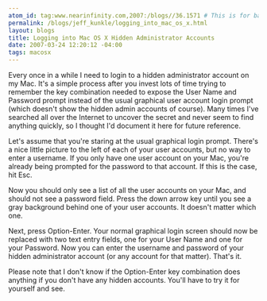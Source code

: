 ```yaml
---
atom_id: tag:www.nearinfinity.com,2007:/blogs//36.1571 # This is for backwards compatibility do not change!
permalink: /blogs/jeff_kunkle/logging_into_mac_os_x.html
layout: blogs
title: Logging into Mac OS X Hidden Administrator Accounts
date: 2007-03-24 12:20:12 -04:00
tags: macosx
---
```

Every once in a while I need to login to a hidden administrator account on my Mac. It's a simple process after you invest lots of time trying to remember the key combination needed to expose the User Name and Password prompt instead of the usual graphical user account login prompt (which doesn't show the hidden admin accounts of course). Many times I've searched all over the Internet to uncover the secret and never seem to find anything quickly, so I thought I'd document it here for future reference.

Let's assume that you're staring at the usual graphical login prompt. There's a nice little picture to the left of each of your user accounts, but no way to enter a username. If you only have one user account on your Mac, you're already being prompted for the password to that account. If this is the case, hit Esc.

Now you should only see a list of all the user accounts on your Mac, and should not see a password field. Press the down arrow key until you see a gray background behind one of your user accounts. It doesn't matter which one.

Next, press Option-Enter. Your normal graphical login screen should now be replaced with two text entry fields, one for your User Name and one for your Password. Now you can enter the username and password of your hidden administrator account (or any account for that matter). That's it.

Please note that I don't know if the Option-Enter key combination does anything if you don't have any hidden accounts. You'll have to try it for yourself and see. 
